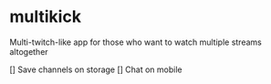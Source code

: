 # multikick
Multi-twitch-like app for those who want to watch multiple streams altogether

[] Save channels on storage
[] Chat on mobile

